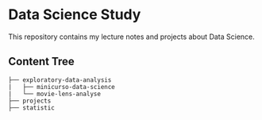 # Data Science Study

This repository contains my lecture notes and projects about Data Science. 

## Content Tree

```
├── exploratory-data-analysis
|   ├── minicurso-data-science
|   └── movie-lens-analyse
├── projects
├── statistic

```
